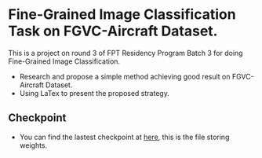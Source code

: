 # Fine-Grained Image Classification Task on FGVC-Aircraft Dataset.
This is a project on round 3 of FPT Residency Program Batch 3 for doing Fine-Grained Image Classification.
* Research and propose a simple method achieving good result on FGVC-Aircraft Dataset.
* Using LaTex to present the proposed strategy.
## Checkpoint
* You can find the lastest checkpoint at [here](https://www.edx.org/course/cs50s-introduction-to-artificial-intelligence-with-python), this is the file storing weights.
